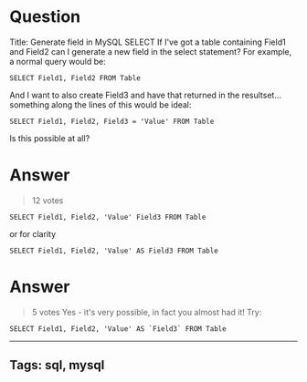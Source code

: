 # Question
Title: Generate field in MySQL SELECT
If I've got a table containing Field1 and Field2 can I generate a new field in the select statement? For example, a normal query would be: 
```
SELECT Field1, Field2 FROM Table

```
And I want to also create Field3 and have that returned in the resultset... something along the lines of this would be ideal: 
```
SELECT Field1, Field2, Field3 = 'Value' FROM Table

```
Is this possible at all?

# Answer
> 12 votes
```
SELECT Field1, Field2, 'Value' Field3 FROM Table

```

or for clarity

```
SELECT Field1, Field2, 'Value' AS Field3 FROM Table

```

# Answer
> 5 votes
Yes - it's very possible, in fact you almost had it! Try:

```
SELECT Field1, Field2, 'Value' AS `Field3` FROM Table

```

---
Tags: sql, mysql
---
